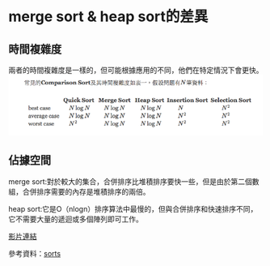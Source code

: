 # merge sort & heap sort的差異

## 時間複雜度

兩者的時間複雜度是一樣的，但可能根據應用的不同，他們在特定情況下會更快。
![image](https://github.com/06170228/my-note/blob/master/Image/%E6%99%82%E9%96%93%E8%A4%87%E9%9B%9C%E5%BA%A6.png)

## 佔據空間

merge sort:對於較大的集合，合併排序比堆積排序要快一些，但是由於第二個數組，合併排序需要的內存是堆積排序的兩倍。

heap sort:它是O（nlogn）排序算法中最慢的，但與合併排序和快速排序不同，它不需要大量的遞迴或多個陣列即可工作。

[影片連結](http://www-cs-students.stanford.edu/~rashmi/projects/Sorting.pdf)

參考資料：[sorts](http://www-cs-students.stanford.edu/~rashmi/projects/Sorting.pdf)
